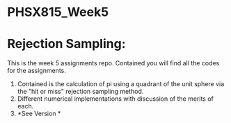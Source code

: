# PHSX815_Week5

# Rejection Sampling: 

This is the week 5 assignments repo. Contained you will find all the codes for the assignments. 

1) Contained is the calculation of pi using a quadrant of the unit sphere via the "hit or miss" rejection sampling method.
2) Different numerical implementations with discussion of the merits of each.
3) *See Version *
